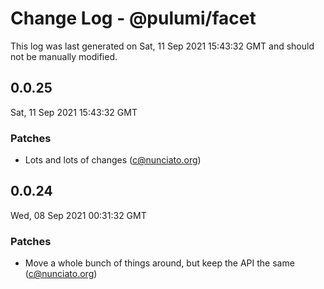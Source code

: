 # Change Log - @pulumi/facet

This log was last generated on Sat, 11 Sep 2021 15:43:32 GMT and should not be manually modified.

<!-- Start content -->

## 0.0.25

Sat, 11 Sep 2021 15:43:32 GMT

### Patches

- Lots and lots of changes (c@nunciato.org)

## 0.0.24

Wed, 08 Sep 2021 00:31:32 GMT

### Patches

- Move a whole bunch of things around, but keep the API the same (c@nunciato.org)
